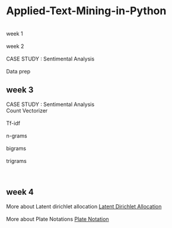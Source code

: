 # Applied-Text-Mining-in-Python
<div>
  <br>week 1</br>
  <br>week 2</br>
  
</div>
<div>
  <br>CASE STUDY : Sentimental Analysis</br>
  <br>Data prep</br>

</div>
<div>
  <h2>week 3</h2>
  CASE STUDY : Sentimental Analysis
  <br>Count Vectorizer</br>
  <br>Tf-idf</br>
  <br>n-grams</br>
  <br>bigrams</br>
  <br>trigrams</br>
<div>
<br></br>
<div>
  <h2>week 4</h2>
  More about Latent dirichlet allocation
  <a href = "https://en.wikipedia.org/wiki/Latent_Dirichlet_allocation"> Latent Dirichlet Allocation </a>
  <br></br>
  More about Plate Notations
  <a href = "https://en.wikipedia.org/wiki/Plate_notation"> Plate Notation </a>
</div>

